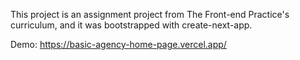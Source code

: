 This project is an assignment project from The Front-end Practice's curriculum, and it was bootstrapped with create-next-app.

Demo: https://basic-agency-home-page.vercel.app/
